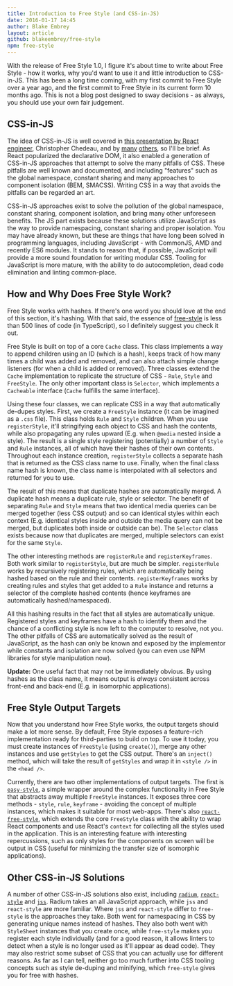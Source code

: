 ```yaml
---
title: Introduction to Free Style (and CSS-in-JS)
date: 2016-01-17 14:45
author: Blake Embrey
layout: article
github: blakeembrey/free-style
npm: free-style
---
```


With the release of Free Style 1.0, I figure it's about time to write about Free Style - how it works, why you'd want to use it and little introduction to CSS-in-JS. This has been a long time coming, with my first commit to Free Style over a year ago, and the first commit to Free Style in its current form 10 months ago. This is not a blog post designed to sway decisions - as always, you should use your own fair judgement.

## CSS-in-JS

The idea of CSS-in-JS is well covered in [this presentation by React engineer](https://speakerdeck.com/vjeux/react-css-in-js), Christopher Chedeau, and by [many](https://github.com/MicheleBertoli/css-in-js) [others](http://formidable.com/blog/2015/03/01/launching-radium/), so I'll be brief. As React popularized the declarative DOM, it also enabled a generation of CSS-in-JS approaches that attempt to solve the many pitfalls of CSS. These pitfalls are well known and documented, and including "features" such as the global namespace, constant sharing and many approaches to component isolation (BEM, SMACSS). Writing CSS in a way that avoids the pitfalls can be regarded an art.

CSS-in-JS approaches exist to solve the pollution of the global namespace, constant sharing, component isolation, and bring many other unforeseen benefits. The JS part exists because these solutions utilize JavaScript as the way to provide namespacing, constant sharing and proper isolation. You may have already known, but these are things that have long been solved in programming languages, including JavaScript - with CommonJS, AMD and recently ES6 modules. It stands to reason that, if possible, JavaScript will provide a more sound foundation for writing modular CSS. Tooling for JavaScript is more mature, with the ability to do autocompletion, dead code elimination and linting common-place.

## How and Why Does Free Style Work?

Free Style works with hashes. If there's one word you should love at the end of this section, it's hashing. With that said, the essence of [free-style](https://github.com/blakeembrey/free-style/blob/master/src/free-style.ts) is less than 500 lines of code (in TypeScript), so I definitely suggest you check it out.

Free Style is built on top of a core `Cache` class. This class implements a way to append children using an ID (which is a hash), keeps track of how many times a child was added and removed, and can also attach simple change listeners (for when a child is added or removed). Three classes extend the `Cache` implementation to replicate the structure of CSS - `Rule`, `Style` and `FreeStyle`. The only other important class is `Selector`, which implements a `Cacheable` interface (`Cache` fulfills the same interface).

Using these four classes, we can replicate CSS in a way that automatically de-dupes styles. First, we create a `FreeStyle` instance (it can be imagined as a `.css` file). This class holds `Rule` and `Style` children. When you use `registerStyle`, it'll stringifying each object to CSS and hash the contents, while also propagating any rules upward (E.g. when `@media` nested inside a style). The result is a single style registering (potentially) a number of `Style` and `Rule` instances, all of which have their hashes of their own contents. Throughout each instance creation, `registerStyle` collects a separate hash that is returned as the CSS class name to use. Finally, when the final class name hash is known, the class name is interpolated with all selectors and returned for you to use.

The result of this means that duplicate hashes are automatically merged. A duplicate hash means a duplicate rule, style or selector. The benefit of separating `Rule` and `Style` means that two identical media queries can be merged together (less CSS output) and so can identical styles within each context (E.g. identical styles inside and outside the media query can not be merged, but duplicates both inside or outside can be). The `Selector` class exists because now that duplicates are merged, multiple selectors can exist for the same `Style`.

The other interesting methods are `registerRule` and `registerKeyframes`. Both work similar to `registerStyle`, but are much be simpler. `registerRule` works by recursively registering rules, which are automatically being hashed based on the rule and their contents. `registerKeyframes` works by creating rules and styles that get added to a `Rule` instance and returns a selector of the complete hashed contents (hence keyframes are automatically hashed/namespaced).

All this hashing results in the fact that all styles are automatically unique. Registered styles and keyframes have a hash to identify them and the chance of a conflicting style is now left to the computer to resolve, not you. The other pitfalls of CSS are automatically solved as the result of JavaScript, as the hash can only be known and exposed by the implementor while constants and isolation are now solved (you can even use NPM libraries for style manipulation now).

**Update:** One useful fact that may not be immediately obvious. By using hashes as the class name, it means output is _always_ consistent across front-end and back-end (E.g. in isomorphic applications).

## Free Style Output Targets

Now that you understand how Free Style works, the output targets should make a lot more sense. By default, Free Style exposes a feature-rich implementation ready for third-parties to build on top. To use it today, you must create instances of `FreeStyle` (using `create()`), merge any other instances and use `getStyles` to get the CSS output. There's an `inject()` method, which will take the result of `getStyles` and wrap it in `<style />` in the `<head />`.

Currently, there are two other implementations of output targets. The first is [`easy-style`](https://github.com/jkroso/easy-style), a simple wrapper around the complex functionality in Free Style that abstracts away multiple `FreeStyle` instances. It exposes three core methods - `style`, `rule`, `keyframe` - avoiding the concept of multiple instances, which makes it suitable for most web-apps. There's also [`react-free-style`](https://github.com/blakeembrey/react-free-style), which extends the core `FreeStyle` class with the ability to wrap React components and use React's `context` for collecting all the styles used in the application. This is an interesting feature with interesting repercussions, such as only styles for the components on screen will be output in CSS (useful for minimizing the transfer size of isomorphic applications).

## Other CSS-in-JS Solutions

A number of other CSS-in-JS solutions also exist, including [`radium`](https://github.com/FormidableLabs/radium), [`react-style`](https://github.com/js-next/react-style) and [`jss`](https://github.com/jsstyles/jss). Radium takes an all JavaScript approach, while `jss` and `react-style` are more familiar. Where `jss` and `react-style` differ to `free-style` is the approaches they take. Both went for namespacing in CSS by generating unique names instead of hashes. They also both went with `StyleSheet` instances that you create once, while `free-style` makes you register each style individually (and for a good reason, it allows linters to detect when a style is no longer used as it'll appear as dead code). They may also restrict some subset of CSS that you can actually use for different reasons. As far as I can tell, neither go too much further into CSS tooling concepts such as style de-duping and minifying, which `free-style` gives you for free with hashes.
